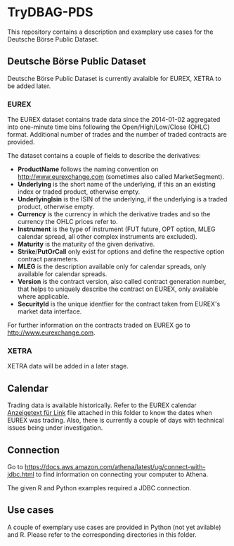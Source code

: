 # TryDBAG-PDS

This repository contains a description and examplary use cases for the Deutsche Börse Public Dataset.

## Deutsche Börse Public Dataset

Deutsche Börse Public Dataset is currently avalaible for EUREX, XETRA to be added later.

### EUREX

The EUREX dataset contains trade data since the 2014-01-02 aggregated into one-minute time bins following the Open/High/Low/Close (OHLC) format. Additional number of trades and the number of traded contracts are provided.

The dataset contains a couple of fields to describe the derivatives:
* **ProductName** follows the naming convention on http://www.eurexchange.com (sometimes also called MarketSegment).
*	**Underlying** is the short name of the underlying, if this an an existing index or traded product, otherwise empty.
* **UnderlyingIsin** is the ISIN of the underlying, if the underlying is a traded product, otherwise empty.
* **Currency** is the currency in which the derivative trades and so the currency the OHLC prices refer to.
* **Instrument** is the type of instrument (FUT future, OPT option, MLEG calendar spread, all other complex instruments are excluded).
* **Maturity** is the maturity of the given derivative.
* **Strike**/**PutOrCall** only exist for options and define the respective option contract parameters.
* **MLEG** is the description available only for calendar spreads, only available for calendar spreads.
* **Version** is the contract version, also called contract generation number, that helps to uniquely describe the contract on EUREX, only available where applicable.
* **SecurityId** is the unique identfier for the contract taken from EUREX's market data interface.

For further information on the contracts traded on EUREX go to http://www.eurexchange.com.

### XETRA

XETRA data will be added in a later stage.

## Calendar

Trading data is available historically. Refer to the EUREX calendar [Anzeigetext für Link](eurexcalendar.csv) file attached in this folder to know the dates when EUREX was trading. Also, there is currently a couple of days with technical issues being under investigation.

## Connection

Go to https://docs.aws.amazon.com/athena/latest/ug/connect-with-jdbc.html to find information on connecting your computer to Athena.

The given R and Python examples required a JDBC connection.

## Use cases

A couple of exemplary use cases are provided in Python (not yet avilable) and R. Please refer to the corresponding directories in this folder.
